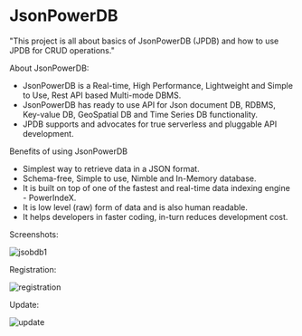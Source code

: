 # JsonPowerDB


"This project is all about basics of JsonPowerDB (JPDB) and how to use JPDB for CRUD operations."

About JsonPowerDB:

  *  JsonPowerDB is a Real-time, High Performance, Lightweight and Simple to Use, Rest API based Multi-mode DBMS. 
  *  JsonPowerDB has ready to use API for Json document DB, RDBMS, Key-value DB, GeoSpatial DB and Time Series DB functionality. 
  *  JPDB supports and advocates for true serverless and pluggable API development.

Benefits of using JsonPowerDB

 * Simplest way to retrieve data in a JSON format.
 * Schema-free, Simple to use, Nimble and In-Memory database.
 * It is built on top of one of the fastest and real-time data indexing engine - PowerIndeX.
 * It is low level (raw) form of data and is also human readable.
 * It helps developers in faster coding, in-turn reduces development cost.

Screenshots:

![jsobdb1](https://user-images.githubusercontent.com/48131026/109433612-46876380-7a37-11eb-9914-16dc36f62f02.PNG)

Registration:

![registration](https://user-images.githubusercontent.com/48131026/109433709-cb727d00-7a37-11eb-8bfc-160392f64c90.PNG)

Update:


![update](https://user-images.githubusercontent.com/48131026/109433751-0bd1fb00-7a38-11eb-90d4-910e4677d5e3.PNG)

